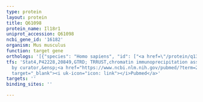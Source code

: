 ```yaml
---
type: protein
layout: protein
title: Q61098
protein_name: Il18r1
uniprot_accession: Q61098
ncbi_gene_id: '16182'
organism: Mus musculus
function: target gene
orthologs: '[{"species": "Homo sapiens", "id": ["<a href=\"/protein/q13478\">Q13478</a>"]}, {"species": "Rattus norvegicus", "id": ["D3ZRM2"]}]'
tfs: 'Stat4,P42228,20849,GTRD; TRRUST,chromatin immunoprecipitation assay; inferred
  by curator,&ensp;<a href="https://www.ncbi.nlm.nih.gov/pubmed/?term=29087512%5Buid%5D+OR+27924024%5Buid%5D+OR+17380127%5Buid%5D"
  target="_blank"><i uk-icon="icon: link"></i>Pubmed</a>'
targets: ''
binding_sites: ''

---
```

